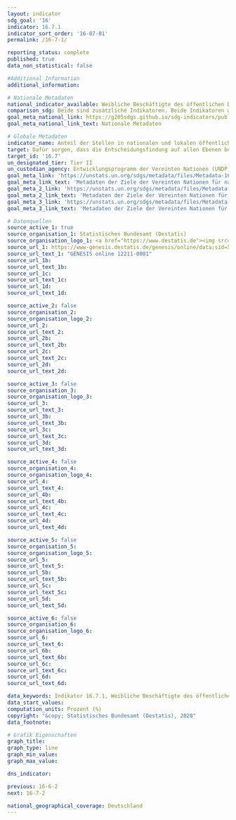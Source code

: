 ```yaml
---
layout: indicator
sdg_goal: '16'
indicator: 16.7.1
indicator_sort_order: '16-07-01'
permalink: /16-7-1/

reporting_status: complete
published: true
data_non_statistical: false

#Additional Information
additional_information: 

# Nationale Metadaten
national_indicator_available: Weibliche Beschäftigte des öffentlichen Dienstes <br> Weibliche Erwerbstätige insgesamt
comparison_sdg: Beide sind zusätzliche Indikatoren. Beide Indikatoren weichen von der geforderten Ausweisung von Anteilen der Frauen in ausgewählten Bereichen des öffentlichen Sektors ab.
goal_meta_national_link: https://g205sdgs.github.io/sdg-indicators/public/MetaDe/16.7.1.pdf
goal_meta_national_link_text: Nationale Metadaten

# Globale Metadaten
indicator_name: Anteil der Stellen in nationalen und lokalen öffentlichen Institutionen einschließlich (a) der Gesetzgebung; (b) des öffentlichen Dienstes; und (c) der Judikativen, im Vergleich zu nationalen Verteilungen, nach Geschlecht, Alter, Menschen mit Behinderungen und Bevölkerungsgruppen
target: Dafür sorgen, dass die Entscheidungsfindung auf allen Ebenen bedarfsorientiert, inklusiv, partizipatorisch und repräsentativ ist
target_id: '16.7'
un_designated_tier: Tier II
un_custodian_agency: Entwicklungsprogramm der Vereinten Nationen (UNDP)
goal_meta_link: 'https://unstats.un.org/sdgs/metadata/files/Metadata-16-07-01a.pdf'
goal_meta_link_text: 'Metadaten der Ziele der Vereinten Nationen für nachhaltige Entwicklung (17.7.1 (a))'
goal_meta_2_link: 'https://unstats.un.org/sdgs/metadata/files/Metadata-16-07-01b.pdf'
goal_meta_2_link_text: 'Metadaten der Ziele der Vereinten Nationen für nachhaltige Entwicklung (17.7.1 (b))'
goal_meta_3_link: 'https://unstats.un.org/sdgs/metadata/files/Metadata-16-07-01c.pdf'
goal_meta_3_link_text: 'Metadaten der Ziele der Vereinten Nationen für nachhaltige Entwicklung (17.7.1 (c))'

# Datenquellen
source_active_1: true
source_organisation_1: Statistisches Bundesamt (Destatis)
source_organisation_logo_1: <a href="https://www.destatis.de"><img src="https://g205sdgs.github.io/sdg-indicators/public/logos/destatis.png" alt="Logo destatis" /></a>
source_url_1: https://www-genesis.destatis.de/genesis/online/data;sid=5883713537B4CD8900186D20295B7D59.GO_1_1?operation=abruftabellenVerzeichnis
source_url_text_1: "GENESIS online 12211-0001"
source_url_1b: 
source_url_text_1b: 
source_url_1c: 
source_url_text_1c: 
source_url_1d: 
source_url_text_1d: 

source_active_2: false
source_organisation_2: 
source_organisation_logo_2: 
source_url_2: 
source_url_text_2: 
source_url_2b: 
source_url_text_2b: 
source_url_2c: 
source_url_text_2c: 
source_url_2d: 
source_url_text_2d: 

source_active_3: false
source_organisation_3: 
source_organisation_logo_3: 
source_url_3: 
source_url_text_3: 
source_url_3b: 
source_url_text_3b: 
source_url_3c: 
source_url_text_3c: 
source_url_3d: 
source_url_text_3d: 

source_active_4: false
source_organisation_4: 
source_organisation_logo_4: 
source_url_4: 
source_url_text_4: 
source_url_4b: 
source_url_text_4b: 
source_url_4c: 
source_url_text_4c: 
source_url_4d: 
source_url_text_4d: 

source_active_5: false
source_organisation_5: 
source_organisation_logo_5: 
source_url_5: 
source_url_text_5: 
source_url_5b: 
source_url_text_5b: 
source_url_5c: 
source_url_text_5c: 
source_url_5d: 
source_url_text_5d: 

source_active_6: false
source_organisation_6: 
source_organisation_logo_6: 
source_url_6: 
source_url_text_6: 
source_url_6b: 
source_url_text_6b: 
source_url_6c: 
source_url_text_6c: 
source_url_6d: 
source_url_text_6d: 

data_keywords: Indikator 16.7.1, Weibliche Beschäftigte des öffentlichen Dienstes, Weibliche Erwerbstätige insgesamt, Entwicklungsprogramm der Vereinten Nationen (UNDP)
data_start_values:
computation_units: Prozent (%)
copyright: "&copy; Statistisches Bundesamt (Destatis), 2020"
data_footnote: 

# Grafik Eigenschaften
graph_title: 
graph_type: line
graph_min_value: 
graph_max_value: 

dns_indicator: 

previous: 16-6-2
next: 16-7-2

national_geographical_coverage: Deutschland
---
```


